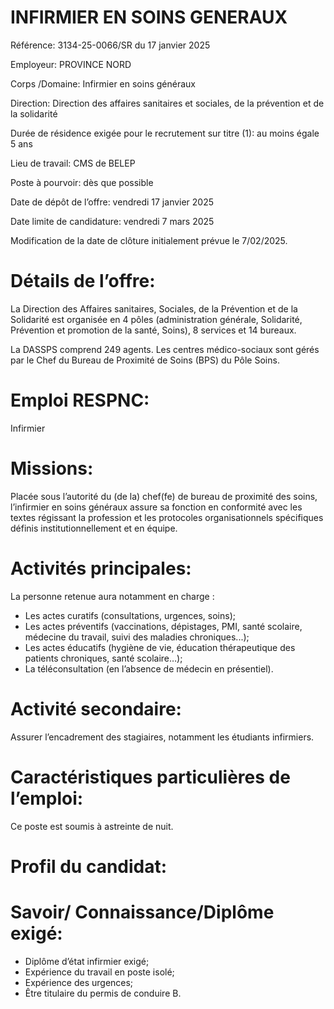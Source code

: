 # INFIRMIER EN SOINS GENERAUX

Référence: 3134-25-0066/SR du 17 janvier 2025

Employeur: PROVINCE NORD

Corps /Domaine: Infirmier en soins généraux

Direction: Direction des affaires sanitaires et sociales, de la prévention et de la solidarité

Durée de résidence exigée pour le recrutement sur titre (1): au moins égale 5 ans

Lieu de travail: CMS de BELEP

Poste à pourvoir: dès que possible

Date de dépôt de l’offre: vendredi 17 janvier 2025

Date limite de candidature: vendredi 7 mars 2025

Modification de la date de clôture initialement prévue le 7/02/2025.

# Détails de l’offre:

La Direction des Affaires sanitaires, Sociales, de la Prévention et de la Solidarité est organisée en 4 pôles (administration générale, Solidarité, Prévention et promotion de la santé, Soins), 8 services et 14 bureaux.

La DASSPS comprend 249 agents. Les centres médico-sociaux sont gérés par le Chef du Bureau de Proximité de Soins (BPS) du Pôle Soins.

# Emploi RESPNC:

Infirmier

# Missions:

Placée sous l’autorité du (de la) chef(fe) de bureau de proximité des soins, l’infirmier en soins généraux assure sa fonction en conformité avec les textes régissant la profession et les protocoles organisationnels spécifiques définis institutionnellement et en équipe.

# Activités principales:

La personne retenue aura notamment en charge :

- Les actes curatifs (consultations, urgences, soins);
- Les actes préventifs (vaccinations, dépistages, PMI, santé scolaire, médecine du travail, suivi des maladies chroniques...);
- Les actes éducatifs (hygiène de vie, éducation thérapeutique des patients chroniques, santé scolaire…);
- La téléconsultation (en l’absence de médecin en présentiel).

# Activité secondaire:

Assurer l’encadrement des stagiaires, notamment les étudiants infirmiers.

# Caractéristiques particulières de l’emploi:

Ce poste est soumis à astreinte de nuit.

# Profil du candidat:

# Savoir/ Connaissance/Diplôme exigé:

- Diplôme d’état infirmier exigé;
- Expérience du travail en poste isolé;
- Expérience des urgences;
- Être titulaire du permis de conduire B.